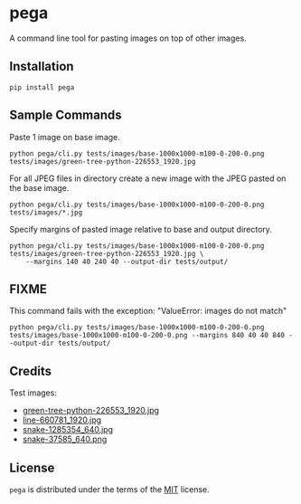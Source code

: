 # pega

A command line tool for pasting images on top of other images.

## Installation

```console
pip install pega
```

## Sample Commands

Paste 1 image on base image.

    python pega/cli.py tests/images/base-1000x1000-m100-0-200-0.png tests/images/green-tree-python-226553_1920.jpg

For all JPEG files in directory create a new image with the JPEG pasted on the base image.

    python pega/cli.py tests/images/base-1000x1000-m100-0-200-0.png tests/images/*.jpg

Specify margins of pasted image relative to base and output directory.

    python pega/cli.py tests/images/base-1000x1000-m100-0-200-0.png tests/images/green-tree-python-226553_1920.jpg \
        --margins 140 40 240 40 --output-dir tests/output/

## FIXME

This command fails with the exception: "ValueError: images do not match"

    python pega/cli.py tests/images/base-1000x1000-m100-0-200-0.png tests/images/base-1000x1000-m100-0-200-0.png --margins 840 40 40 840 --output-dir tests/output/

## Credits

Test images:

* [green-tree-python-226553_1920.jpg](https://pixabay.com/photos/226553)
* [line-660781_1920.jpg](https://pixabay.com/photos/660781)
* [snake-1285354_640.jpg](https://pixabay.com/photos/1285354)
* [snake-37585_640.png](https://pixabay.com/photos/37585/)

## License

`pega` is distributed under the terms of the [MIT](https://spdx.org/licenses/MIT.html) license.
